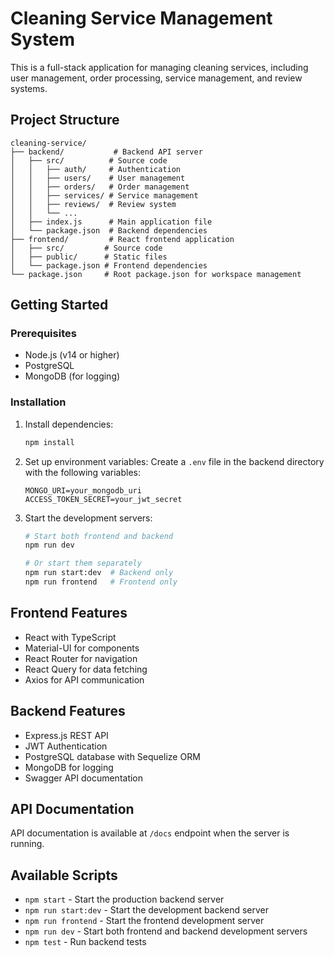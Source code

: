# Cleaning Service Management System

This is a full-stack application for managing cleaning services, including user management, order processing, service management, and review systems.

## Project Structure

```
cleaning-service/
├── backend/           # Backend API server
│   ├── src/          # Source code
│   │   ├── auth/     # Authentication
│   │   ├── users/    # User management
│   │   ├── orders/   # Order management
│   │   ├── services/ # Service management
│   │   ├── reviews/  # Review system
│   │   └── ...
│   ├── index.js      # Main application file
│   └── package.json  # Backend dependencies
├── frontend/         # React frontend application
│   ├── src/         # Source code
│   ├── public/      # Static files
│   └── package.json # Frontend dependencies
└── package.json     # Root package.json for workspace management
```

## Getting Started

### Prerequisites

- Node.js (v14 or higher)
- PostgreSQL
- MongoDB (for logging)

### Installation

1. Install dependencies:
   ```bash
   npm install
   ```

2. Set up environment variables:
   Create a `.env` file in the backend directory with the following variables:
   ```
   MONGO_URI=your_mongodb_uri
   ACCESS_TOKEN_SECRET=your_jwt_secret
   ```

3. Start the development servers:
   ```bash
   # Start both frontend and backend
   npm run dev
   
   # Or start them separately
   npm run start:dev  # Backend only
   npm run frontend   # Frontend only
   ```

## Frontend Features

- React with TypeScript
- Material-UI for components
- React Router for navigation
- React Query for data fetching
- Axios for API communication

## Backend Features

- Express.js REST API
- JWT Authentication
- PostgreSQL database with Sequelize ORM
- MongoDB for logging
- Swagger API documentation

## API Documentation

API documentation is available at `/docs` endpoint when the server is running.

## Available Scripts

- `npm start` - Start the production backend server
- `npm run start:dev` - Start the development backend server
- `npm run frontend` - Start the frontend development server
- `npm run dev` - Start both frontend and backend development servers
- `npm test` - Run backend tests 